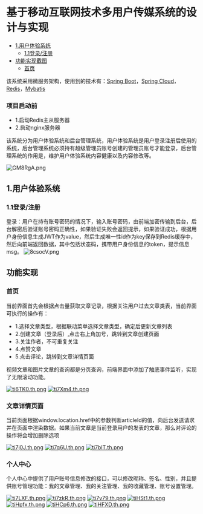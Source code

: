 # 基于移动互联网技术多用户传媒系统的设计与实现

* [1.用户体验系统](#1用户体验系统)
  * [1.1登录/注册](#11登录注册)
* [功能实现截图](#功能实现)
  * [首页](#首页)

该系统采用微服务架构，使用到的技术有：[Spring Boot](https://spring.io/)，[Spring Cloud](https://spring.io/)，[Redis](https://redis.io/)，[Mybatis](https://blog.mybatis.org/)

### 项目启动前
- 1.启动Redis主从服务器
- 2.启动nginx服务器

该系统分为用户体验系统和后台管理系统，用户体验系统是用户登录注册后使用的系统，后台管理系统必须持有超级管理员账号创建的管理员账号才能登录，后台管理系统的作用是，维护用户体验系统内容健康以及内容修改等。

![GM8RgA.png](https://s1.ax1x.com/2020/03/31/GM8RgA.png)

## 1.用户体验系统
### 1.1登录/注册
登录：用户在持有账号密码的情况下，输入账号密码，由前端加密传输到后台，后台解密后验证账号密码正确性，如果验证失败会返回提示，如果验证成功，根据用户身份信息生成JWT作为value，然后生成唯一性id作为key保存到Redis缓存中，然后向前端返回数据，其中包括状态码，携带用户身份信息的token，提示信息msg。
![8csocV.png](https://s1.ax1x.com/2020/03/20/8csocV.png)

## 功能实现
### 首页
当前界面首先会根据点击量获取文章记录，根据关注用户过去文章类表，当前界面可执行的操作有：
- 1.选择文章类型，根据联动菜单选择文章类型，确定后更新文章列表
- 2.创建文章（登录后）,点击右上角加号，跳转到文章创建页面
- 3.关注作者，不可重复关注
- 4.点赞文章
- 5.点击评论，跳转到文章详情页面

视频文章和图片文章的查询都是分页查询，前端界面中添加了触底事件监听，实现了无限滚动功能。

[![ti6TK0.th.png](https://s1.ax1x.com/2020/05/26/ti6TK0.th.png)](https://imgchr.com/i/ti6TK0)
[![ti7Xm4.th.png](https://s1.ax1x.com/2020/05/26/ti7Xm4.th.png)](https://imgchr.com/i/ti7Xm4) 

### 文章详情页面
当前页面根据window.location.href中的参数判断articleId的值，向后台发送请求并在页面中渲染数据。如果当前文章是当前登录用户的发表的文章，那么对评论的操作将会增加删除选项

[![ti7j0J.th.png](https://s1.ax1x.com/2020/05/26/ti7j0J.th.png)](https://imgchr.com/i/ti7j0J) 
[![ti7q6U.th.png](https://s1.ax1x.com/2020/05/26/ti7q6U.th.png)](https://imgchr.com/i/ti7q6U) 
[![ti7blT.th.png](https://s1.ax1x.com/2020/05/26/ti7blT.th.png)](https://imgchr.com/i/ti7blT) 

### 个人中心
个人中心中提供了用户账号信息修改的接口，可以修改昵称、签名、性别，并且提供账号管理功能：我的文章管理、我的关注管理、我的收藏管理、账号设置管理。

[![ti7LXF.th.png](https://s1.ax1x.com/2020/05/26/ti7LXF.th.png)](https://imgchr.com/i/ti7LXF) 
[![ti7zkR.th.png](https://s1.ax1x.com/2020/05/26/ti7zkR.th.png)](https://imgchr.com/i/ti7zkR) 
[![ti7v79.th.png](https://s1.ax1x.com/2020/05/26/ti7v79.th.png)](https://imgchr.com/i/ti7v79)
[![tiHSt1.th.png](https://s1.ax1x.com/2020/05/26/tiHSt1.th.png)](https://imgchr.com/i/tiHSt1) 
[![tiHpfx.th.png](https://s1.ax1x.com/2020/05/26/tiHpfx.th.png)](https://imgchr.com/i/tiHpfx) 
[![tiHCp6.th.png](https://s1.ax1x.com/2020/05/26/tiHCp6.th.png)](https://imgchr.com/i/tiHCp6) 
[![tiHFXD.th.png](https://s1.ax1x.com/2020/05/26/tiHFXD.th.png)](https://imgchr.com/i/tiHFXD) 

